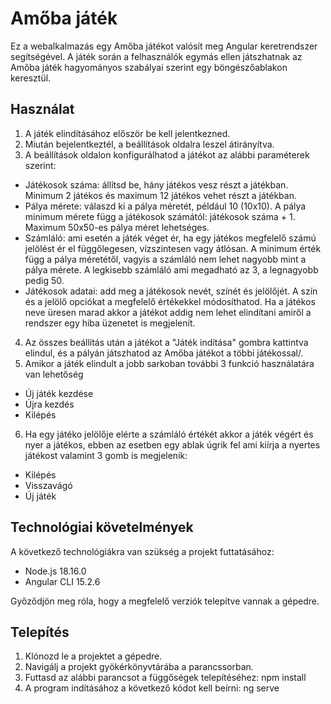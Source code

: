 # Amőba játék

Ez a webalkalmazás egy Amőba játékot valósít meg Angular keretrendszer segítségével. A játék során a felhasználók egymás ellen játszhatnak az Amőba játék hagyományos szabályai szerint egy böngészőablakon keresztül.

## Használat

1. A játék elindításához először be kell jelentkezned.
2. Miután bejelentkeztél, a beállítások oldalra leszel átirányítva.
3. A beállítások oldalon konfigurálhatod a játékot az alábbi paraméterek szerint:
- Játékosok száma: állítsd be, hány játékos vesz részt a játékban. Minimum 2 játékos és maximum 12 játékos vehet részt a játékban.
- Pálya mérete: válaszd ki a pálya méretét, például 10 (10x10). A pálya minimum mérete függ a játékosok számától: játékosok száma + 1. Maximum 50x50-es pálya méret lehetséges.
- Számláló: ami esetén a játék véget ér, ha egy játékos megfelelő számú jelölést ér el függőlegesen, vízszintesen vagy átlósan. A minimum érték függ a pálya méretétől, vagyis a számláló nem lehet nagyobb mint a pálya mérete. A legkisebb számláló ami megadható az 3, a legnagyobb pedig 50.
- Játékosok adatai: add meg a játékosok nevét, színét és jelölőjét. A szín és a jelölő opciókat a megfelelő értékekkel módosíthatod. Ha a játékos neve üresen marad akkor a játékot addig nem lehet elindítani amiről a rendszer egy hiba üzenetet is megjelenít.

4. Az összes beállítás után a játékot a "Játék indítása" gombra kattintva elindul, és a pályán játszhatod az Amőba játékot a többi játékossal/.
5. Amikor a játék elindult a jobb sarkoban további 3 funkció használatára van lehetőség
- Új játék kezdése
- Újra kezdés
- Kilépés
6. Ha egy játéko jelölője elérte a számláló értékét akkor a játék végért és nyer a játékos, ebben az esetben egy ablak úgrik fel ami kiírja a nyertes játékost valamint 3 gomb is megjelenik:
- Kilépés
- Visszavágó
- Új játék

## Technológiai követelmények

A következő technológiákra van szükség a projekt futtatásához:

- Node.js 18.16.0
- Angular CLI 15.2.6

Győződjön meg róla, hogy a megfelelő verziók telepítve vannak a gépedre.

## Telepítés

1. Klónozd le a projektet a gépedre.
2. Navigálj a projekt gyökérkönyvtárába a parancssorban.
3. Futtasd az alábbi parancsot a függőségek telepítéséhez: npm install
4. A program indításához a következő kódot kell beírni: ng serve

